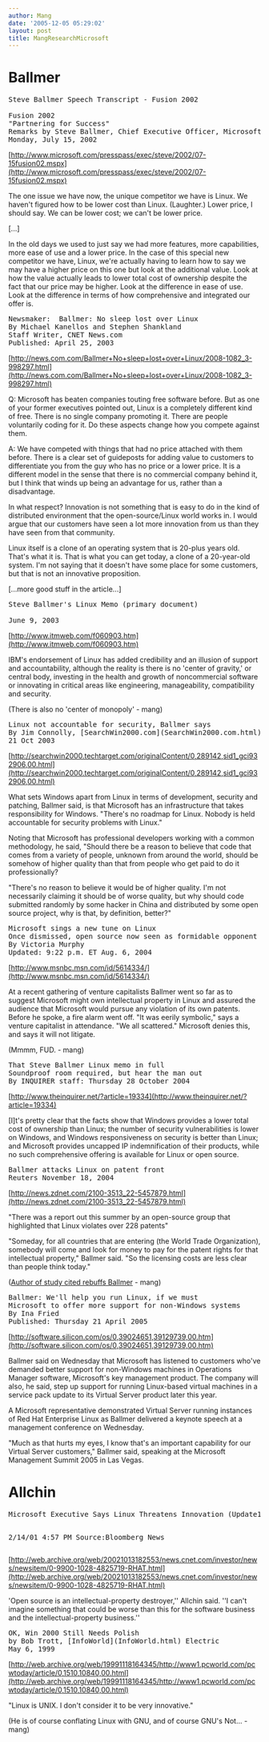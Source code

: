 ```yaml
---
author: Mang
date: '2005-12-05 05:29:02'
layout: post
title: MangResearchMicrosoft
---
```


<h1>Ballmer</h1>

<pre>
Steve Ballmer Speech Transcript - Fusion 2002

Fusion 2002
"Partnering for Success"
Remarks by Steve Ballmer, Chief Executive Officer, Microsoft Corporation
Monday, July 15, 2002 
</pre>
[http://www.microsoft.com/presspass/exec/steve/2002/07-15fusion02.mspx](http://www.microsoft.com/presspass/exec/steve/2002/07-15fusion02.mspx)

The one issue we have now, the unique competitor we have is Linux. We haven't figured how to be lower cost than Linux. (Laughter.) Lower price, I should say. We can be lower cost; we can't be lower price.

[...]

In the old days we used to just say we had more features, more capabilities, more ease of use and a lower price. In the case of this special new competitor we have, Linux, we're actually having to learn how to say we may have a higher price on this one but look at the additional value. Look at how the value actually leads to lower total cost of ownership despite the fact that our price may be higher. Look at the difference in ease of use. Look at the difference in terms of how comprehensive and integrated our offer is.

<pre>
Newsmaker:  Ballmer: No sleep lost over Linux
By Michael Kanellos and Stephen Shankland
Staff Writer, CNET News.com
Published: April 25, 2003
</pre>
[http://news.com.com/Ballmer+No+sleep+lost+over+Linux/2008-1082_3-998297.html](http://news.com.com/Ballmer+No+sleep+lost+over+Linux/2008-1082_3-998297.html)

Q: Microsoft has beaten companies touting free software before. But as one of your former executives pointed out, Linux is a completely different kind of free. There is no single company promoting it. There are people voluntarily coding for it. Do these aspects change how you compete against them.

A: We have competed with things that had no price attached with them before. There is a clear set of guideposts for adding value to customers to differentiate you from the guy who has no price or a lower price. It is a different model in the sense that there is no commercial company behind it, but I think that winds up being an advantage for us, rather than a disadvantage.

In what respect?
Innovation is not something that is easy to do in the kind of distributed environment that the open-source/Linux world works in. I would argue that our customers have seen a lot more innovation from us than they have seen from that community.

Linux itself is a clone of an operating system that is 20-plus years old. That's what it is. That is what you can get today, a clone of a 20-year-old system. I'm not saying that it doesn't have some place for some customers, but that is not an innovative proposition. 

[...more good stuff in the article...]

<pre>
Steve Ballmer's Linux Memo (primary document)

June 9, 2003
</pre>
[http://www.itmweb.com/f060903.htm](http://www.itmweb.com/f060903.htm)

IBM's endorsement of Linux has added credibility and an illusion of support and accountability, although the reality is there is no 'center of gravity,' or central body, investing in the health and growth of noncommercial software or innovating in critical areas like engineering, manageability, compatibility and security.

(There is also no 'center of monopoly' - mang)

<pre>
Linux not accountable for security, Ballmer says
By Jim Connolly, [SearchWin2000.com](SearchWin2000.com.html) Executive Editor
21 Oct 2003 
</pre>
[http://searchwin2000.techtarget.com/originalContent/0,289142,sid1_gci932906,00.html](http://searchwin2000.techtarget.com/originalContent/0,289142,sid1_gci932906,00.html)

What sets Windows apart from Linux in terms of development, security and patching, Ballmer said, is that Microsoft has an infrastructure that takes responsibility for Windows. "There's no roadmap for Linux. Nobody is held accountable for security problems with Linux."

Noting that Microsoft has professional developers working with a common methodology, he said, "Should there be a reason to believe that code that comes from a variety of people, unknown from around the world, should be somehow of higher quality than that from people who get paid to do it professionally?

"There's no reason to believe it would be of higher quality. I'm not necessarily claiming it should be of worse quality, but why should code submitted randomly by some hacker in China and distributed by some open source project, why is that, by definition, better?"

<pre>
Microsoft sings a new tune on Linux
Once dismissed, open source now seen as formidable opponent
By Victoria Murphy
Updated: 9:22 p.m. ET Aug. 6, 2004
</pre>
[http://www.msnbc.msn.com/id/5614334/](http://www.msnbc.msn.com/id/5614334/)

At a recent gathering of venture capitalists Ballmer went so far as to suggest Microsoft might own intellectual property in Linux and assured the audience that Microsoft would pursue any violation of its own patents. Before he spoke, a fire alarm went off. "It was eerily symbolic," says a venture capitalist in attendance. "We all scattered." Microsoft denies this, and says it will not litigate.

(Mmmm, FUD. - mang)

<pre>
That Steve Ballmer Linux memo in full
Soundproof room required, but hear the man out
By INQUIRER staff: Thursday 28 October 2004
</pre>
[http://www.theinquirer.net/?article=19334](http://www.theinquirer.net/?article=19334)

[I]t's pretty clear that the facts show that Windows provides a lower total cost of ownership than Linux; the number of security vulnerabilities is lower on Windows, and Windows responsiveness on security is better than Linux; and Microsoft provides uncapped IP indemnification of their products, while no such comprehensive offering is available for Linux or open source.

<pre>
Ballmer attacks Linux on patent front
Reuters November 18, 2004
</pre>
[http://news.zdnet.com/2100-3513_22-5457879.html](http://news.zdnet.com/2100-3513_22-5457879.html)

"There was a report out this summer by an open-source group that highlighted that Linux violates over 228 patents"

"Someday, for all countries that are entering (the World Trade Organization), somebody will come and look for money to pay for the patent rights for that intellectual property," Ballmer said. "So the licensing costs are less clear than people think today."

([Author of study cited rebuffs Ballmer](http://www.eweek.com/article2/0,1759,1729908,00.asp) - mang)

<pre>
Ballmer: We'll help you run Linux, if we must
Microsoft to offer more support for non-Windows systems
By Ina Fried
Published: Thursday 21 April 2005
</pre>
[http://software.silicon.com/os/0,39024651,39129739,00.htm](http://software.silicon.com/os/0,39024651,39129739,00.htm)

Ballmer said on Wednesday that Microsoft has listened to customers who've demanded better support for non-Windows machines in Operations Manager software, Microsoft's key management product. The company will also, he said, step up support for running Linux-based virtual machines in a service pack update to its Virtual Server product later this year.

A Microsoft representative demonstrated Virtual Server running instances of Red Hat Enterprise Linux as Ballmer delivered a keynote speech at a management conference on Wednesday.

"Much as that hurts my eyes, I know that's an important capability for our Virtual Server customers," Ballmer said, speaking at the Microsoft Management Summit 2005 in Las Vegas.



<h1>Allchin</h1>
<pre>
Microsoft Executive Says Linux Threatens Innovation (Update1)
	
2/14/01 4:57 PM
Source:Bloomberg News
</pre>
[http://web.archive.org/web/20021013182553/news.cnet.com/investor/news/newsitem/0-9900-1028-4825719-RHAT.html](http://web.archive.org/web/20021013182553/news.cnet.com/investor/news/newsitem/0-9900-1028-4825719-RHAT.html)

'Open source is an intellectual-property destroyer,'' Allchin said. ''I can't imagine something that could be worse than this for the software business and the intellectual-property business.''

<pre>
OK, Win 2000 Still Needs Polish
by Bob Trott, [InfoWorld](InfoWorld.html) Electric
May 6, 1999
</pre>
[http://web.archive.org/web/19991118164345/http://www1.pcworld.com/pcwtoday/article/0,1510,10840,00.html](http://web.archive.org/web/19991118164345/http://www1.pcworld.com/pcwtoday/article/0,1510,10840,00.html)

"Linux is UNIX. I don't consider it to be very innovative."

(He is of course conflating Linux with GNU, and of course GNU's Not... - mang)
